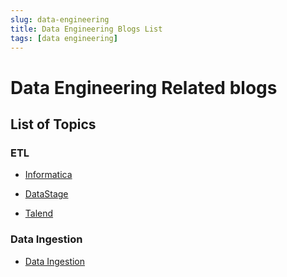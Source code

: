 ```yaml
---
slug: data-engineering
title: Data Engineering Blogs List
tags: [data engineering]
---
```


# Data Engineering Related blogs

## List of Topics

### ETL

- [Informatica](../../docs/category/informatica)

- [DataStage](../../docs/category/datastage)

- [Talend](../../docs/category/talend)

### Data Ingestion

- [Data Ingestion](../../docs/category/data-ingestion)
